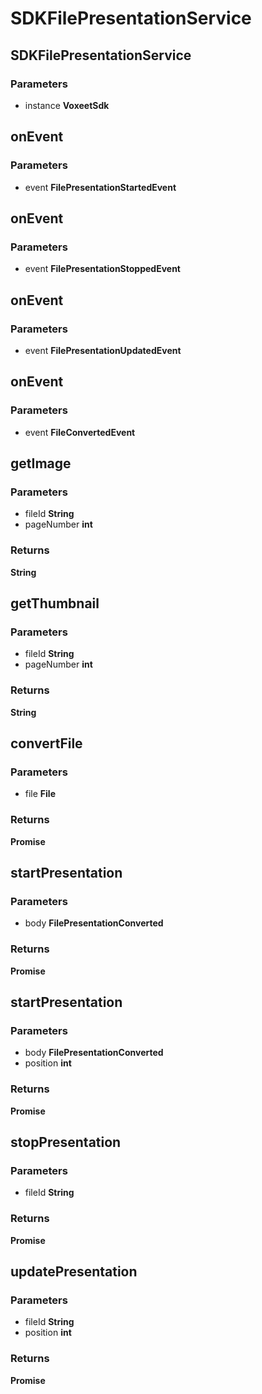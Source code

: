 # SDKFilePresentationService

## SDKFilePresentationService

### Parameters

 - instance **VoxeetSdk**


## onEvent

### Parameters

 - event **FilePresentationStartedEvent**


## onEvent

### Parameters

 - event **FilePresentationStoppedEvent**


## onEvent

### Parameters

 - event **FilePresentationUpdatedEvent**


## onEvent

### Parameters

 - event **FileConvertedEvent**


## getImage

### Parameters

 - fileId **String**
 - pageNumber **int**

### Returns

__String__

## getThumbnail

### Parameters

 - fileId **String**
 - pageNumber **int**

### Returns

__String__

## convertFile

### Parameters

 - file **File**

### Returns

__Promise<FilePresentationConverted>__

## startPresentation

### Parameters

 - body **FilePresentationConverted**

### Returns

__Promise<FilePresentationStarted>__

## startPresentation

### Parameters

 - body **FilePresentationConverted**
 - position **int**

### Returns

__Promise<FilePresentationStarted>__

## stopPresentation

### Parameters

 - fileId **String**

### Returns

__Promise<FilePresentationStopped>__

## updatePresentation

### Parameters

 - fileId **String**
 - position **int**

### Returns

__Promise<FilePresentationUpdated>__

